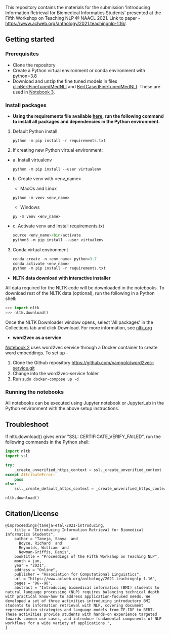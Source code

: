 This repository contains the materials for the submission 'Introducing Information Retrieval for Biomedical Informatics Students' presented at the Fifth Workshop on Teaching NLP @ NAACL 2021. Link to paper - https://www.aclweb.org/anthology/2021.teachingnlp-1.16/.

## Getting started

### Prerequisites
* Clone the repository
* Create a Python virtual environment or conda environment with python=3.8
* Download and unzip the fine tuned models in files [clinBertFineTunedMedNLI](https://pitt-my.sharepoint.com/:u:/g/personal/rdb20_pitt_edu/ERtr_i2399RAsCayQ1WBfj8BXqs66w3fiHQ67xvG6k_aSw) and [BertCasedFineTunedMedNLI](https://pitt-my.sharepoint.com/:u:/g/personal/rdb20_pitt_edu/ETgDk3QZimNKv3SW5eTWTfIBmDkn_f3LzMUhwHVa4KElsw). These are used in [Notebook 3](https://github.com/dbmi-pitt/bioinf_teachingNLP/blob/master/notebooks/Information%20Retrieval%20-%20NLP%20Part%20III%20BERT.ipynb).

### Install packages
* **Using the requirements file available [here](https://github.com/dbmi-pitt/bioinf_teachingNLP/blob/master/requirements.txt), run the following command to install all packages and dependencies in the Python environment.**

1. Default Python install 

    ```python -m pip install -r requirements.txt```

2. If creating new Python virtual environment:

* a. Install virtualenv

    ```python -m pip install --user virtualenv```

* b. Create venv with <env_name>
    * MacOs and Linux

    ```python -m venv <env_name>```
        
    * Windows

    ```py -m venv <env_name>```

* c. Activate venv and install requirements.txt

    ```python
    source <env_name>/bin/activate
    python3 -m pip install --user virtualenv
    ```

3. Conda virtual environment

    ```python
    conda create -n <env_name> python=3.7
    conda activate <env_name>
    python -m pip install -r requirements.txt
    ```

* **NLTK data download with interactive installer**

All data required for the NLTK code will be downloaded in the notebooks. To download rest of the NLTK data (optional), run the following in a Python shell:

```python
>>> import nltk
>>> nltk.download()
```
Once the NLTK Downloader window opens, select 'All packages' in the Collections tab and click Download. For more information, see [nltk.org](https://www.nltk.org/data.html)

* **word2vec as a service**

[Notebook 2](https://github.com/dbmi-pitt/bioinf_teachingNLP/blob/master/notebooks/Information%20Retrieval%20-%20NLP%20Part%20II%20Word%20Embedding.ipynb) uses word2vec service through a Docker container to create word embeddings. To set up -

1. Clone the Github repository https://github.com/vampolo/word2vec-service.git 
2. Change into the word2vec-service folder 
3. Run ```sudo docker-compose up -d```

### Running the notebooks
All notebooks can be executed using Jupyter notebook or JupyterLab in the Python environment with the above setup instructions.

## Troubleshoot

If nltk.download() gives error "SSL: CERTIFICATE_VERIFY_FAILED", run the following commands in the Python shell:
```python
import nltk
import ssl

try:
    _create_unverified_https_context = ssl._create_unverified_context
except AttributeError:
    pass
else:
    ssl._create_default_https_context = _create_unverified_https_context

nltk.download()
```

## Citation/License
```
@inproceedings{taneja-etal-2021-introducing,
    title = "Introducing Information Retrieval for Biomedical Informatics Students",
    author = "Taneja, Sanya  and
      Boyce, Richard  and
      Reynolds, William  and
      Newman-Griffis, Denis",
    booktitle = "Proceedings of the Fifth Workshop on Teaching NLP",
    month = jun,
    year = "2021",
    address = "Online",
    publisher = "Association for Computational Linguistics",
    url = "https://www.aclweb.org/anthology/2021.teachingnlp-1.16",
    pages = "96--98",
    abstract = "Introducing biomedical informatics (BMI) students to natural language processing (NLP) requires balancing technical depth with practical know-how to address application-focused needs. We developed a set of three activities introducing introductory BMI students to information retrieval with NLP, covering document representation strategies and language models from TF-IDF to BERT. These activities provide students with hands-on experience targeted towards common use cases, and introduce fundamental components of NLP workflows for a wide variety of applications.",
}
```
